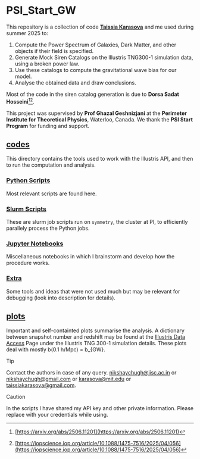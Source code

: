 # PSI_Start_GW
This repository is a collection of code [**Taissia Karasova**](mailto:karasova@mit.edu) and me used during summer 2025 to:
1. Compute the Power Spectrum of Galaxies, Dark Matter, and other objects if their field is specified.
2. Generate Mock Siren Catalogs on the Illustris TNG300-1 simulation data, using a broken power law.
3. Use these catalogs to compute the gravitational wave bias for our model.
4. Analyse the obtained data and draw conclusions.

Most of the code in the siren catalog generation is due to **Dorsa Sadat Hosseini**[^1][^2]. 

This project was supervised by **Prof Ghazal Geshnizjani** at the **Perimeter Institute for Theoretical Physics**, Waterloo, Canada. 
We thank the **PSI Start Program** for funding and support.

## [codes](PSI_Start_GW/codes/) 
This directory contains the tools used to work with the Illustris API, and then to run the computation and analysis. 

### [Python Scripts]("PSI_Start_GW/codes/Python%20Scripts/")
Most relevant scripts are found here.

### [Slurm Scripts]("PSI_Start_GW/codes/Slurm%20Scripts/")
These are slurm job scripts run on `symmetry`, the cluster at PI, to efficiently parallely process the Python jobs.

### [Jupyter Notebooks](PSI_Start_GW/codes/Jupyter%20Notebooks/)
Miscellaneous notebooks in which I brainstorm and develop how the procedure works.

### [Extra](PSI_Start_GW/codes/Extra/)
Some tools and ideas that were not used much but may be relevant for debugging (look into description for details). 

## [plots](PSI_Start_GW/plots/)
Important and self-containted plots summarise the analysis. A dictionary between snapshot number and redshift may be found at the [Illustris Data Access](https://www.tng-project.org/data/) Page under the Illustris TNG 300-1 simulation details. 
These plots deal with mostly b(0.1 h/Mpc) = b_{GW}. 

>[!TIP]
>Contact the authors in case of any query. [nikshaychugh@iisc.ac.in](mailto:nikshaychugh@iisc.ac.in) or [nikshaychugh@gmail.com](mailto:nikshaychugh@gmail.com) or [karasova@mit.edu](mailto:karasova@mit.edu) or [taissiakarasova@gmail.com](mailto:taissiakarasova@gmail.com).

>[!CAUTION]
>In the scripts I have shared my API key and other private information. Please replace with your credentials while using. 

[^1]: [https://arxiv.org/abs/2506.11201](https://arxiv.org/abs/2506.11201)
[^2]: [https://iopscience.iop.org/article/10.1088/1475-7516/2025/04/056](https://iopscience.iop.org/article/10.1088/1475-7516/2025/04/056)

